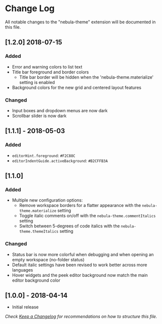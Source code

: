 # Change Log

All notable changes to the "nebula-theme" extension will be documented in this file.

## **[1.2.0]** 2018-07-15
### Added
- Error and warning colors to list text
- Title bar foreground and border colors
  - Title bar border will be hidden when the 'nebula-theme.materialize' setting is enabled
- Background colors for the new grid and centered layout features  

### Changed
- Input boxes and dropdown menus are now dark
- Scrollbar slider is now dark

## **[1.1.1]** - 2018-05-03
### Added
- `editorHint.foreground`: `#F2C88C`
- `editorIndentGuide.activeBackground`: `#B2CFFB3A`

## **[1.1.0]**
### Added
- Multiple new configuration options:
  - Remove workspace borders for a flatter appearance with the `nebula-theme.materialize` setting
  - Toggle italic comments on/off with the `nebula-theme.commentItalics` setting
  - Switch between 5-degrees of code italics with the `nebula-theme.themeItalics` setting

### Changed
- Status bar is now more colorful when debugging and when opening an empty workspace (no-folder status)
- Default italic settings have been revised to work better across more languages
- Hover widgets and the peek editor background now match the main editor background color

## **[1.0.0]** - 2018-04-14
- Initial release

_Check [Keep a Changelog](http://keepachangelog.com/) for recommendations on how to structure this file._
